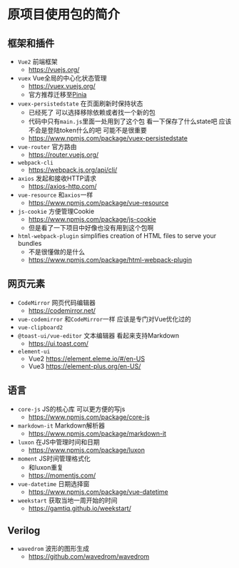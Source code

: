 # 原项目使用包的简介

## 框架和插件

- `Vue2` 前端框架
    - https://vuejs.org/
- `vuex` Vue全局的中心化状态管理
    - https://vuex.vuejs.org/
    - 官方推荐迁移至[Pinia](https://pinia.vuejs.org/)
- `vuex-persistedstate` 在页面刷新时保持状态
    - 已经死了 可以选择移除依赖或者找一个新的包
    - 代码中只有`main.js`里面一处用到了这个包 看一下保存了什么state吧 应该不会是登陆token什么的吧 可能不是很重要
    - https://www.npmjs.com/package/vuex-persistedstate
- `vue-router` 官方路由
    - https://router.vuejs.org/
- `webpack-cli`
    - https://webpack.js.org/api/cli/
- `axios` 发起和接收HTTP请求
    - https://axios-http.com/
- `vue-resource` 和`axios`一样
    - https://www.npmjs.com/package/vue-resource
- `js-cookie` 方便管理Cookie
    - https://www.npmjs.com/package/js-cookie
    - 但是看了一下项目中好像也没有用到这个包啊
- `html-webpack-plugin` simplifies creation of HTML files to serve your bundles
    - 不是很懂做的是什么
    - https://www.npmjs.com/package/html-webpack-plugin

## 网页元素

- `CodeMirror` 网页代码编辑器  
    - https://codemirror.net/
- `vue-codemirror` 和`CodeMirror`一样 应该是专门对Vue优化过的
- `vue-clipboard2` 
- `@toast-ui/vue-editor` 文本编辑器 看起来支持Markdown
    - https://ui.toast.com/
- `element-ui`
    - Vue2 https://element.eleme.io/#/en-US
    - Vue3 https://element-plus.org/en-US/

## 语言

- `core-js` JS的核心库 可以更方便的写js
    - https://www.npmjs.com/package/core-js
- `markdown-it` Markdown解析器
    - https://www.npmjs.com/package/markdown-it
- `luxon` 在JS中管理时间和日期
    - https://www.npmjs.com/package/luxon
- `moment` JS时间管理格式化
    - 和luxon重复
    - https://momentjs.com/
- `vue-datetime` 日期选择窗
    - https://www.npmjs.com/package/vue-datetime
- `weekstart` 获取当地一周开始的时间
    - https://gamtiq.github.io/weekstart/

## Verilog

- `wavedrom` 波形的图形生成
    - https://github.com/wavedrom/wavedrom
